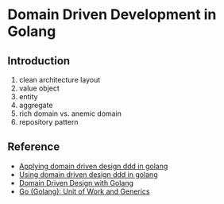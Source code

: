 # Domain Driven Development in Golang

## Introduction

1. clean architecture layout
2. value object
3. entity
4. aggregate
5. rich domain vs. anemic domain
6. repository pattern

## Reference

* [Applying domain driven design ddd in golang](https://dev.to/elioenaiferrari/applying-domain-driven-design-ddd-in-golang-5d4m)
* [Using domain driven design ddd in golang](https://dev.to/stevensunflash/using-domain-driven-design-ddd-in-golang-3ee5)
* [Domain Driven Design with Golang](https://github.com/PacktPublishing/Domain-Driven-Design-with-GoLang)
* [Go (Golang): Unit of Work and Generics](https://blog.devgenius.io/go-golang-unit-of-work-and-generics-5e9fb00ec996)
